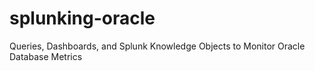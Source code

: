 # splunking-oracle
Queries, Dashboards, and Splunk Knowledge Objects to Monitor Oracle Database Metrics
